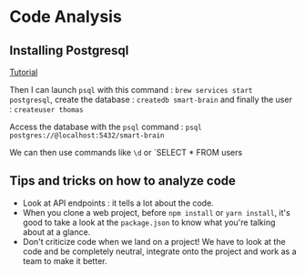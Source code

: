 # Code Analysis

## Installing Postgresql

[Tutorial](https://www.codementor.io/engineerapart/getting-started-with-postgresql-on-mac-osx-are8jcopb)

Then I can launch `psql` with this command : `brew services start postgresql`, create the database : `createdb smart-brain` and finally the user : `createuser thomas`

Access the database with the `psql` command : `psql postgres://@localhost:5432/smart-brain`

We can then use commands like `\d` or `SELECT * FROM users

## Tips and tricks on how to analyze code

- Look at API endpoints : it tells a lot about the code.
- When you clone a web project, before `npm install` or `yarn install`, it's good to take a look at the `package.json` to know what you're talking about at a glance.
- Don't criticize code when we land on a project! We have to look at the code and be completely neutral, integrate onto the project and work as a team to make it better.